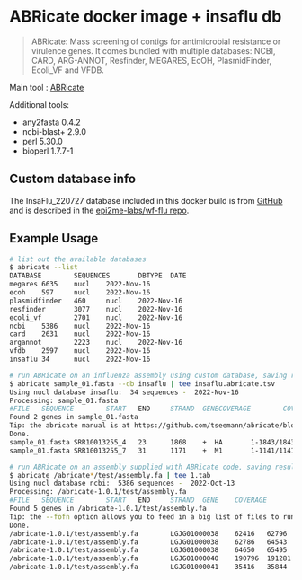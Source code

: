 # ABRicate docker image + insaflu db

> ABRicate: Mass screening of contigs for antimicrobial resistance or virulence genes. It comes bundled with multiple databases: NCBI, CARD, ARG-ANNOT, Resfinder, MEGARES, EcOH, PlasmidFinder, Ecoli_VF and VFDB.

Main tool : [ABRicate](https://github.com/tseemann/abricate)

Additional tools:

- any2fasta 0.4.2
- ncbi-blast+ 2.9.0
- perl 5.30.0
- bioperl 1.7.7-1

## Custom database info

The InsaFlu_220727 database included in this docker build is from [GitHub](https://github.com/epi2me-labs/wf-flu/tree/prerelease/data/primer_schemes/V1/blastdb/insaflu) and is described in the [epi2me-labs/wf-flu repo](https://github.com/epi2me-labs/wf-flu#typing). 

## Example Usage

```bash
# list out the available databases
$ abricate --list
DATABASE        SEQUENCES       DBTYPE  DATE
megares 6635    nucl    2022-Nov-16
ecoh    597     nucl    2022-Nov-16
plasmidfinder   460     nucl    2022-Nov-16
resfinder       3077    nucl    2022-Nov-16
ecoli_vf        2701    nucl    2022-Nov-16
ncbi    5386    nucl    2022-Nov-16
card    2631    nucl    2022-Nov-16
argannot        2223    nucl    2022-Nov-16
vfdb    2597    nucl    2022-Nov-16
insaflu 34      nucl    2022-Nov-16

# run ABRicate on an influenza assembly using custom database, saving results to file "irma.abricate.tsv"
$ abricate sample_01.fasta --db insaflu | tee insaflu.abricate.tsv
Using nucl database insaflu:  34 sequences -  2022-Nov-16
Processing: sample_01.fasta
#FILE   SEQUENCE        START   END     STRAND  GENECOVERAGE        COVERAGE_MAP    GAPS    %COVERAGE  %IDENTITY        DATABASE        ACCESSION       PRODUCT     RESISTANCE
Found 2 genes in sample_01.fasta
Tip: the abricate manual is at https://github.com/tseemann/abricate/blob/master/README.md
Done.
sample_01.fasta SRR10013255_4   23      1868    +  HA       1-1843/1843     ========/====== 1/3     100.00      94.80   insaflu CY018765        CY018765.1 Influenza B virus (B/Yamagata/16/1988) segment 4 complete sequence   Yamagata
sample_01.fasta SRR10013255_7   31      1171    +  M1       1-1141/1141     =============== 0/0     100.00      96.67   insaflu AF100378        AF100378.1 Influenza B virus B/Yamagata/16/88 segment 7 M1 matrix protein (M) and BM2 protein (BM2) genes complete cds      Type_B

# run ABRicate on an assembly supplied with ABRicate code, saving results to file "1.tab"
$ abricate /abricate*/test/assembly.fa | tee 1.tab
Using nucl database ncbi:  5386 sequences -  2022-Oct-13
Processing: /abricate-1.0.1/test/assembly.fa
#FILE   SEQUENCE        START   END     STRAND  GENE    COVERAGE        COVERAGE_MAP    GAPS    %COVERAGE       %IDENTITY       DATABASE        ACCESSIONPRODUCT  RESISTANCE
Found 5 genes in /abricate-1.0.1/test/assembly.fa
Tip: the --fofn option allows you to feed in a big list of files to run on.
Done.
/abricate-1.0.1/test/assembly.fa        LGJG01000038    62416   62796   -       blaI_of_Z       1-381/381       =============== 0/0     100.00  95.28   ncbi      NG_047499.1     penicillinase repressor BlaI    BETA-LACTAM
/abricate-1.0.1/test/assembly.fa        LGJG01000038    62786   64543   -       blaR1   1-1758/1758     =============== 0/0     100.00  92.83   ncbi    NG_047539.1       beta-lactam sensor/signal transducer BlaR1      BETA-LACTAM
/abricate-1.0.1/test/assembly.fa        LGJG01000038    64650   65495   +       blaZ    1-846/846       =============== 0/0     100.00  96.81   ncbi    NG_055999.1       penicillin-hydrolyzing class A beta-lactamase BlaZ      BETA-LACTAM
/abricate-1.0.1/test/assembly.fa        LGJG01000040    190796  191281  +       dfrC    1-486/486       =============== 0/0     100.00  99.59   ncbi    NG_047752.1       trimethoprim-resistant dihydrofolate reductase DfrC     TRIMETHOPRIM
/abricate-1.0.1/test/assembly.fa        LGJG01000041    35416   35844   -       fosB-251804940  1-429/429       =============== 0/0     100.00  100.00  ncbi      NG_047889.1     FosB family fosfomycin resistance bacillithiol transferase      FOSFOMYCIN

```
